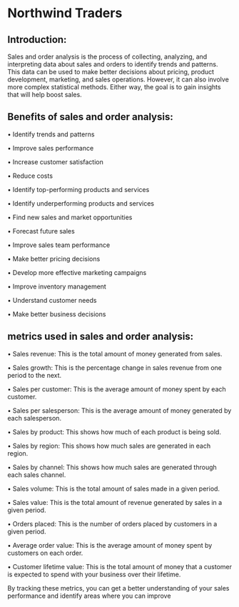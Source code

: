 # Northwind Traders

## Introduction:

Sales and order analysis is the process of collecting, analyzing, and interpreting data about sales and orders to identify trends and patterns. This data can be used to make better decisions about pricing, product development, marketing, and sales operations.
However, it can also involve more complex statistical methods. Either way, the goal is to gain insights that will help boost sales.

## Benefits of sales and order analysis:

•	Identify trends and patterns

•	Improve sales performance

•	Increase customer satisfaction

•	Reduce costs

•	Identify top-performing products and services

•	Identify underperforming products and services

•	Find new sales and market opportunities

•	Forecast future sales

•	Improve sales team performance

•	Make better pricing decisions

•	Develop more effective marketing campaigns

•	Improve inventory management

•	Understand customer needs

•	Make better business decisions

## metrics used in sales and order analysis:

•	Sales revenue: This is the total amount of money generated from sales.

•	Sales growth: This is the percentage change in sales revenue from one period to the next.

•	Sales per customer: This is the average amount of money spent by each customer.

•	Sales per salesperson: This is the average amount of money generated by each salesperson.

•	Sales by product: This shows how much of each product is being sold.

•	Sales by region: This shows how much sales are generated in each region.

•	Sales by channel: This shows how much sales are generated through each sales channel.

•	Sales volume: This is the total amount of sales made in a given period.

•	Sales value: This is the total amount of revenue generated by sales in a given period.

•	Orders placed: This is the number of orders placed by customers in a given period.

•	Average order value: This is the average amount of money spent by customers on each order.

•	Customer lifetime value: This is the total amount of money that a customer is expected to spend with your business over their lifetime.

By tracking these metrics, you can get a better understanding of your sales performance and identify areas where you can improve
